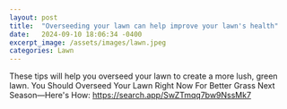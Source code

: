 ```yaml
---
layout: post
title:  "Overseeding your lawn can help improve your lawn's health"
date:   2024-09-10 18:06:34 -0400
excerpt_image: /assets/images/lawn.jpeg
categories: Lawn
---
```


These tips will help you overseed your lawn to create a more lush, green lawn.
You Should Overseed Your Lawn Right Now For Better Grass Next Season—Here's How:
<https://search.app/SwZTmqq7bw9NssMk7>